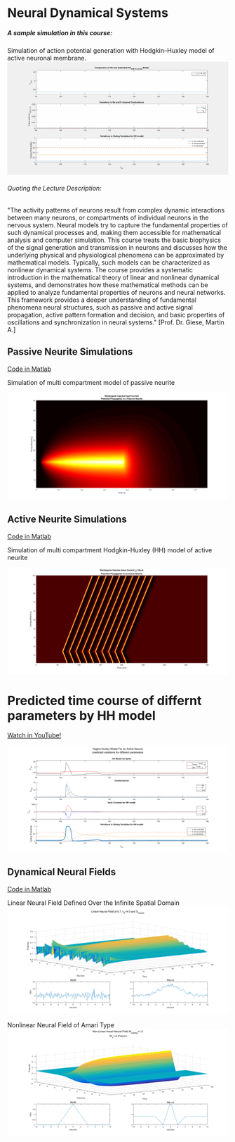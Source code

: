 # Neural Dynamical Systems
##### A sample simulation in this course: 
Simulation of action potential generation with Hodgkin–Huxley model of active neuronal membrane.
![alt tag](images/HH_gatings.gif)

###### Quoting the Lecture Description:
"The activity patterns of neurons result from complex dynamic interactions between many neurons, or compartments of individual neurons in the nervous system. Neural models try to capture the fundamental properties of such dynamical processes and, making them accessible for mathematical analysis and computer simulation. This course treats the basic biophysics of the signal generation and transmission in neurons and discusses how the underlying physical and physiological phenomena can be approximated by mathematical models. Typically, such models can be characterized as nonlinear dynamical systems. The course provides a systematic introduction in the mathematical theory of linear and nonlinear dynamical systems, and demonstrates how these mathematical methods can be applied to analyze fundamental properties of neurons and neural networks. This framework provides a deeper understanding of fundamental phenomena neural structures, such as passive and active signal propagation, active pattern formation and decision, and basic properties of oscillations and synchronization in neural systems." [Prof. Dr. Giese, Martin A.]

## Passive Neurite Simulations 
[Code in Matlab](MultiPassiveNeurite.m)

Simulation of multi compartment model of passive neurite
<!-- ![alt tag](http://neuronaldynamics.epfl.ch/online/x82.png) -->

![alt tag](images/MultiPassiveNeurite.png)


## Active Neurite Simulations
[Code in Matlab](MultiActiveNeurite.m)

Simulation of multi compartment Hodgkin-Huxley (HH) model of active neurite

![alt tag](images/MultiActiveNeurite.png)

# Predicted time course of differnt parameters by HH model 
[Watch in YouTube!](https://www.youtube.com/watch?v=TYqxIPV0ua0)

![alt tag](images/HHModel.png)


## Dynamical Neural Fields
[Code in Matlab](ND09NeuralFeilds.m)

Linear Neural Field Defined Over the Infinite Spatial Domain
![alt tag](images/LNF.png)

Nonlinear Neural Field of Amari Type
![alt tag](images/NNF.png)
